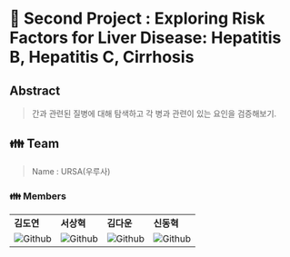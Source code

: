 # 💊 Second Project : Exploring Risk Factors for Liver Disease: Hepatitis B, Hepatitis C, Cirrhosis


## Abstract
> 간과 관련된 질병에 대해 탐색하고 각 병과 관련이 있는 요인을 검증해보기.

<h2> 👪 Team </h2>

> Name : URSA(우루사)

<h3> 👪 Members </h3>
<table>
  <tr>
    <td> <b>김도연</b> </td>
    <td> <b>서상혁</b> </td>
    <td> <b>김다운</b> </td>
    <td> <b>신동혁</b> </td>
  </tr>
  <tr>
    <td> <img alt="Github" src ="https://img.shields.io/badge/Github-181717.svg?&style=plastic&logo=Github&logoColor=white"/> </td>
    <td> <img alt="Github" src ="https://img.shields.io/badge/Github-181717.svg?&style=plastic&logo=Github&logoColor=white"/> </td>
    <td> <img alt="Github" src ="https://img.shields.io/badge/Github-181717.svg?&style=plastic&logo=Github&logoColor=white"/> </td>
    <td> <img alt="Github" src ="https://img.shields.io/badge/Github-181717.svg?&style=plastic&logo=Github&logoColor=white"/> </td>
  </tr>
</table>
